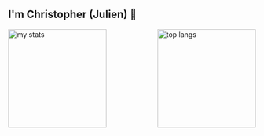 ## I'm Christopher (Julien) 👋

<div style="display: flex; justify-content: space-between; align-items: center;">
    <img alt="my stats" style="height: 200px;" src="https://this-is-chris-julien-io.vercel.app/api?username=julienstocker&show_icons=true&rank_icon=github&hide_rank=true&custom_title=Github&nbsp;Stats&include_all_commits=true"/>
    <img alt="top langs" style="height: 200px;" src="https://this-is-julien-github-io.vercel.app/api/top-langs/?username=julienstocker&hide=makefile,cmake,jupyter%20notebook&layout=donut"/>
</div>
